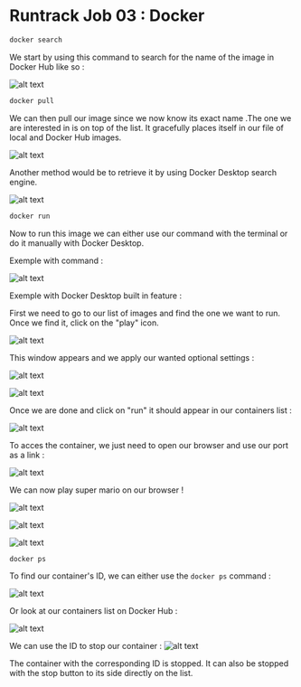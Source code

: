 # Runtrack Job 03 : Docker

```sh
docker search
``` 
We start by using this command to search for the name of the image in Docker Hub like so :

![alt text](images/docker_search.png)

```sh
docker pull
```

We can then pull our image since we now know its exact name .The one we are interested in is on top of the list. 
It gracefully places itself in our file of local and Docker Hub images. 

![alt text](images/pull_and_place.png)

Another method would be to retrieve it by using Docker Desktop search engine. 

![alt text](images/dekstop_image_search.png)

```sh 
docker run
```

Now to run this image we can either use our command with the terminal or do it manually with Docker Desktop.

Exemple with command : 

![alt text](images/run_using_command.png)

Exemple with Docker Desktop built in feature :

First we need to go to our list of images and find the one we want to run. 
Once we find it, click on the "play" icon.

![alt text](images/clicking_icon.png)

This window appears and we apply our wanted optional settings :

![alt text](images/run_window_pop.png)

![alt text](images/optional_settings.png)

Once we are done and click on "run" it should appear in our containers list :

![alt text](images/container_created.png)

To acces the container, we just need to open our browser and use our port as a link : 

![alt text](images/port_link_mario.png)

We can now play super mario on our browser ! 

![alt text](images/mario_game_1.png)

![alt text](images/mario_game_2.png)

![alt text](images/mario_game_3.png)

```sh
docker ps
```

To find our container's ID, we can either use the `docker ps` command : 

![alt text](images/docker_ps_id.png)

Or look at our containers list on Docker Hub : 

![alt text](images/id_container_list.png)

We can use the ID to stop our container :
![alt text](images/stop_container_id.png)

The container with the corresponding ID is stopped. 
It can also be stopped with the stop button to its side directly on the list. 

